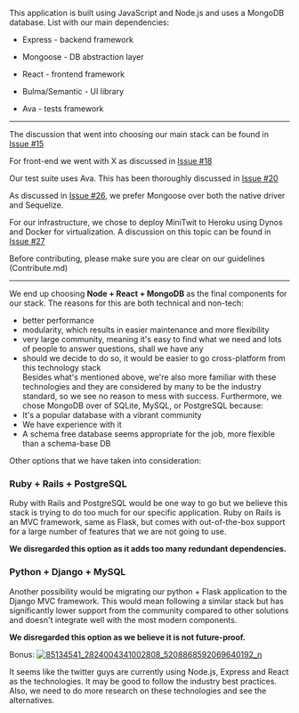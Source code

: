 This application is built using JavaScript and Node.js and uses a MongoDB database. List with our main dependencies:

- Express - backend framework

- Mongoose - DB abstraction layer

- React - frontend framework

- Bulma/Semantic - UI library

- Ava - tests framework

---

The discussion that went into choosing our main stack can be found in [Issue #15](https://github.com/alexander34ro/DevOps/issues/15)

For front-end we went with X as discussed in [Issue #18](https://github.com/alexander34ro/DevOps/issues/18)

Our test suite uses Ava. This has been thoroughly discussed in [Issue #20](https://github.com/alexander34ro/DevOps/issues/20)

As discussed in [Issue #26](https://github.com/alexander34ro/DevOps/issues/26), we prefer Mongoose over both the native driver and Sequelize.

For our infrastructure, we chose to deploy MiniTwit to Heroku using Dynos and Docker for virtualization. A discussion on this topic can be found in [Issue #27](https://github.com/alexander34ro/DevOps/issues/27)

Before contributing, please make sure you are clear on our guidelines (Contribute.md)

---

We end up choosing  **Node + React + MongoDB**  as the final components for our stack. The reasons for this are both technical and non-tech:

-   better performance
-   modularity, which results in easier maintenance and more flexibility
-   very large community, meaning it's easy to find what we need and lots of people to answer questions, shall we have any
-   should we decide to do so, it would be easier to go cross-platform from this technology stack  
    Besides what's mentioned above, we're also more familiar with these technologies and they are considered by many to be the industry standard, so we see no reason to mess with success.
    Furthermore, we chose MongoDB over of SQLite, MySQL, or PostgreSQL because:
-   It's a popular database with a vibrant community
-   We have experience with it 
-   A schema free database seems appropriate for the job, more flexible than a schema-base DB

Other options that we have taken into consideration:

### Ruby + Rails + PostgreSQL

Ruby with Rails and PostgreSQL would be one way to go but we believe this stack is trying to do too much for our specific application. Ruby on Rails is an MVC framework, same as Flask, but comes with out-of-the-box support for a large number of features that we are not going to use.

**We disregarded this option as it adds too many redundant dependencies.**

### Python + Django + MySQL

Another possibility would be migrating our python + Flask application to the Django MVC framework. This would mean following a similar stack but has significantly lower support from the community compared to other solutions and doesn't integrate well with the most modern components.

**We disregarded this option as we believe it is not future-proof.**


Bonus:
[![85134541_2824004341002808_5208868592069640192_n](https://user-images.githubusercontent.com/24357659/74175630-79956400-4c36-11ea-924b-65330b9391f5.png)](https://user-images.githubusercontent.com/24357659/74175630-79956400-4c36-11ea-924b-65330b9391f5.png)

It seems like the twitter guys are currently using Node.js, Express and React as the technologies. It may be good to follow the industry best practices. Also, we need to do more research on these technologies and see the alternatives.

